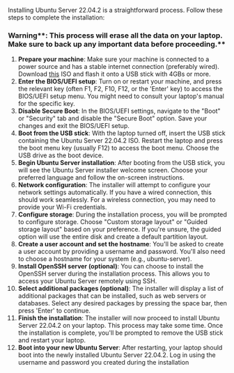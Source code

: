Installing Ubuntu Server 22.04.2 is a straightforward process. Follow these steps to complete the installation:



### Warning**: This process will erase all the data on your laptop. Make sure to back up any important data before proceeding.**



1. **Prepare your machine**: 
Make sure your machine is connected to a power source and has a stable internet connection (preferably wired).
Download [this](https://ubuntu.com/download/server) ISO and flash it onto a USB stick with 4GBs or more.
2. **Enter the BIOS/UEFI setup**: 
Turn on or restart your machine, and press the relevant key (often F1, F2, F10, F12, or the 'Enter' key) to access the BIOS/UEFI setup menu. You might need to consult your laptop's manual for the specific key.
3. **Disable Secure Boot**: 
In the BIOS/UEFI settings, navigate to the "Boot" or "Security" tab and disable the "Secure Boot" option. Save your changes and exit the BIOS/UEFI setup.
4. **Boot from the USB stick**:
With the laptop turned off, insert the USB stick containing the Ubuntu Server 22.04.2 ISO. Restart the laptop and press the boot menu key (usually F12) to access the boot menu. Choose the USB drive as the boot device.
5. **Begin Ubuntu Server installation**: 
After booting from the USB stick, you will see the Ubuntu Server installer welcome screen. Choose your preferred language and follow the on-screen instructions.
6. **Network configuration**: 
The installer will attempt to configure your network settings automatically. If you have a wired connection, this should work seamlessly. For a wireless connection, you may need to provide your Wi-Fi credentials.
7. **Configure storage**: 
During the installation process, you will be prompted to configure storage. Choose "Custom storage layout" or "Guided storage layout" based on your preference. If you're unsure, the guided option will use the entire disk and create a default partition layout.
8. **Create a user account and set the hostname**: 
You'll be asked to create a user account by providing a username and password. You'll also need to choose a hostname for your system (e.g., ubuntu-server).
9. **Install OpenSSH server (optional)**: 
You can choose to install the OpenSSH server during the installation process. This allows you to access your Ubuntu Server remotely using SSH.
10. **Select additional packages (optional)**: 
The installer will display a list of additional packages that can be installed, such as web servers or databases. Select any desired packages by pressing the space bar, then press 'Enter' to continue.
11. **Finish the installation**: 
The installer will now proceed to install Ubuntu Server 22.04.2 on your laptop. This process may take some time. Once the installation is complete, you'll be prompted to remove the USB stick and restart your laptop.
12. **Boot into your new Ubuntu Server**: 
After restarting, your laptop should boot into the newly installed Ubuntu Server 22.04.2. Log in using the username and password you created during the installation
